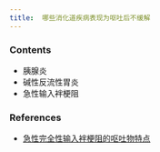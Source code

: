 ```yaml
---
title:  哪些消化道疾病表现为呕吐后不缓解
--- 
```


### Contents
- 胰腺炎
- 碱性反流性胃炎
- 急性输入袢梗阻

### References
- [急性完全性输入袢梗阻的呕吐物特点](/急性完全性输入袢梗阻的呕吐物特点)
